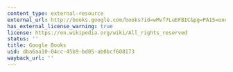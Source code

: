 ```yaml
---
content_type: external-resource
external_url: http://books.google.com/books?id=wMvf7LuEFBIC&pg=PA15=onepage
has_external_license_warning: true
license: https://en.wikipedia.org/wiki/All_rights_reserved
status: ''
title: Google Books
uid: dba6aa10-04cc-45b9-bd05-ab0bcf608173
wayback_url: ''
---
```

